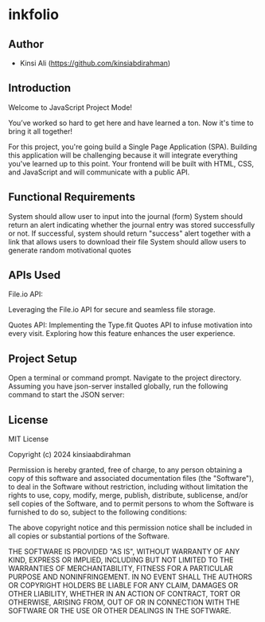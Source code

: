 # inkfolio

## Author

- Kinsi Ali (https://github.com/kinsiabdirahman)


## Introduction
Welcome to JavaScript Project Mode!

You’ve worked so hard to get here and have learned a ton. Now it's time to bring it all together!

For this project, you're going build a Single Page Application (SPA). Building this application will be challenging because it will integrate everything you've learned up to this point. Your frontend will be built with HTML, CSS, and JavaScript and will communicate with a public API.


## Functional Requirements 
System should allow user to input into the journal (form)
System should return an alert indicating whether the journal entry was stored successfully or not.
If successful, system should return "success" alert together with a link that allows users to download their file
System should allow users to generate random motivational quotes 


## APIs Used

File.io API:

Leveraging the File.io API for secure and seamless file storage. 

Quotes API:
Implementing the Type.fit Quotes API to infuse motivation into every visit. Exploring how this feature enhances the user experience.


## Project Setup
Open a terminal or command prompt.
Navigate to the project directory.
Assuming you have json-server installed globally, run the following command to start the JSON server:




## License

MIT License

Copyright (c) 2024 kinsiaabdirahman

Permission is hereby granted, free of charge, to any person obtaining a copy
of this software and associated documentation files (the "Software"), to deal
in the Software without restriction, including without limitation the rights
to use, copy, modify, merge, publish, distribute, sublicense, and/or sell
copies of the Software, and to permit persons to whom the Software is
furnished to do so, subject to the following conditions:

The above copyright notice and this permission notice shall be included in all
copies or substantial portions of the Software.

THE SOFTWARE IS PROVIDED "AS IS", WITHOUT WARRANTY OF ANY KIND, EXPRESS OR
IMPLIED, INCLUDING BUT NOT LIMITED TO THE WARRANTIES OF MERCHANTABILITY,
FITNESS FOR A PARTICULAR PURPOSE AND NONINFRINGEMENT. IN NO EVENT SHALL THE
AUTHORS OR COPYRIGHT HOLDERS BE LIABLE FOR ANY CLAIM, DAMAGES OR OTHER
LIABILITY, WHETHER IN AN ACTION OF CONTRACT, TORT OR OTHERWISE, ARISING FROM,
OUT OF OR IN CONNECTION WITH THE SOFTWARE OR THE USE OR OTHER DEALINGS IN THE
SOFTWARE.
